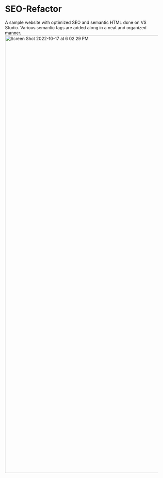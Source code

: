 # SEO-Refactor
A sample website with optimized SEO and semantic HTML done on VS Studio. Various semantic tags are added along in a neat and organized manner.
<img width="1440" alt="Screen Shot 2022-10-17 at 6 02 29 PM" src="https://user-images.githubusercontent.com/109480025/196315435-516fc0c7-4b8b-40d3-a62a-8ca9c9b6787a.png">
